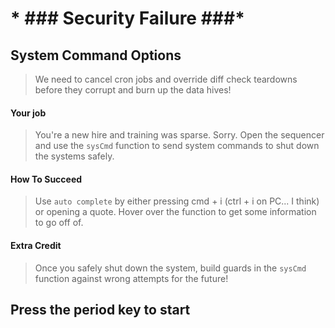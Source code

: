 # * ### Security Failure ###*
## System Command Options

  > We need to cancel cron jobs and override diff check teardowns before they corrupt and burn up the data hives!
  
  #### Your job
  > You're a new hire and training was sparse. Sorry. Open the sequencer and use the `sysCmd` function to send system commands to shut down the systems safely.
  #### How To Succeed
  > Use `auto complete` by either pressing cmd + i (ctrl + i on PC... I think) or opening a quote. Hover over the function to get some information to go off of.

  #### Extra Credit
  > Once you safely shut down the system, build guards in the `sysCmd` function against wrong attempts for the future!

  ## Press the period key to start